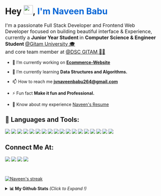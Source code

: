 <!-- <a href="#"><img width="100%" height="auto" src="https://i.imgur.com/iXuL1HG.png" height="175px"/></a> -->

<h1 align="left">Hey <img src="https://raw.githubusercontent.com/MartinHeinz/MartinHeinz/master/wave.gif" width="30px">, <span style="color:#0366d6">I'm Naveen Babu </span></h1>
<p align="left" style="font-size:16px">I'm a passionate Full Stack Developer and Frontend Web Developer focused on building beautiful interface & Experience, <br>  currently a <b>Junior Year Student </b> in <b>Computer Science & Engineer Student </b> <a href="https://www.gitam.edu/">@Gitam University 🎓</a> <br> and core team member at <a href="https://dsc-website-v2.vercel.app/">@DSC GITAM 👨‍💻</a> 

<br />

- 🔭 I’m currently working on **[Ecommerce-Website](https://github.com/jvnaveenbabu/KIWU-Fashions)**

- 🌱 I’m currently learning **Data Structures and Algorithms.**

- 📫 How to reach me **jvnaveenbabu264@gmail.com**

- ⚡ Fun fact **Make it fun and Professional.**

- 📑 Know about my experience <a href="https://drive.google.com/file/d/13YnPGIaMXdBtIa_ImOtOSEjfxShOTabn/view?usp=sharing">Naveen's Resume</a>


## 🚀 Languages and Tools:

<p align="left"> 
    <img src="https://img.icons8.com/color/48/000000/c-plus-plus-logo.png"/>
    <img src="https://img.icons8.com/color/48/000000/python.png"/>
    <img src="https://img.icons8.com/color/48/000000/java-coffee-cup-logo.png"/>
    <img src="https://img.icons8.com/color/48/000000/html-5.png"/> 
    <img src="https://img.icons8.com/color/48/000000/css3.png"/> 
    <img src="https://img.icons8.com/color/48/000000/bootstrap.png"/> 
    <img src="https://img.icons8.com/color/48/000000/javascript.png"/>
    <img src="https://img.icons8.com/color/48/000000/git.png"/>
    <img src="https://img.icons8.com/color/48/000000/react-native.png"/>
    <img src="https://img.icons8.com/color/48/000000/firebase.png"/>
    <img src="https://img.icons8.com/color/48/000000/nodejs.png"/>
    <img src="https://img.icons8.com/color/48/000000/mongodb.png"/>
    <img src="https://img.icons8.com/fluent/48/000000/mysql-logo.png"/>
    <img src="https://img.icons8.com/color/48/000000/windows-10.png"/>
    <img src="https://img.icons8.com/fluent/48/000000/console.png"/>
    <img src="https://img.icons8.com/fluent/48/000000/old-vmware-logo.png"/>
    <img src="https://img.icons8.com/color/48/000000/figma.png"/>
    <img src="https://img.icons8.com/color/48/000000/adobe-xd.png"/>

</p>

## Connect Me At:

<p align="left">

<a href="mailto:jvnaveenbabu264@gmail.com"><img src="https://img.icons8.com/fluent/48/000000/mail.png"/></a>
<a href = "https://www.linkedin.com/in/j-v-naveen-babu/"><img src="https://img.icons8.com/fluent/48/000000/linkedin.png"/></a>
<a href = "https://twitter.com/JVNaveenBabu1"><img src="https://img.icons8.com/fluent/48/000000/twitter.png"/></a>
<a href = "https://www.instagram.com/webdev.commune/"><img src="https://img.icons8.com/fluent/48/000000/instagram-new.png"/></a>

</p>

<br />

<p align="left">
    <a href="https://github.com/jvnaveenbabu/github-readme-streak-stats">
        <img title="🔥 Get streak stats for your profile at git.io/streak-stats" alt="Naveen's streak" src="https://github-readme-streak-stats.herokuapp.com/?user=jvnaveenbabu&theme=black-ice&hide_border=true&stroke=0000&background=060A0CD0"/>
    </a>
</p>

<details close>
<summary><b>📊 My Github Stats</b> <i>(Click to Expand !)</i></summary>
  <br/>
    <a href="https://github.com/jvnaveenbabu/github-readme-stats"><img alt="Naveen's Github Stats" src="https://github-readme-stats.vercel.app/api?username=jvnaveenbabu&show_icons=true&count_private=true&theme=react&hide_border=true&bg_color=0D1117" /></a>
  <a href="https://github.com/jvnaveenbabu/github-readme-stats"><img alt="Naveen's Top Languages" src="https://github-readme-stats.vercel.app/api/top-langs/?username=jvnaveenbabu&langs_count=8&count_private=true&layout=compact&theme=react&hide_border=true&bg_color=0D1117" /></a>

</details>
<br/>
<br/>
